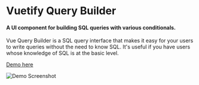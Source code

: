 Vuetify Query Builder
======


#### A UI component for building SQL queries with various conditionals.

Vue Query Builder is a SQL query interface that makes it easy for your users to write queries without the need to know SQL. It's useful if you have users whose knowledge of SQL is at the basic level.


[Demo here](https://codepen.io/TamerKhraisha/pen/abbYvjm)

![Demo Screenshot](https://raw.githubusercontent.com/dabernathy89/vue-query-builder/master/public/demo-screenshot.png "Demo screenshot")
